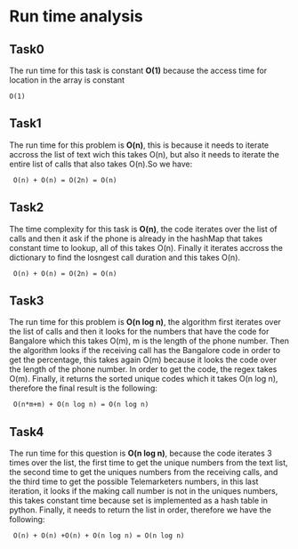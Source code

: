 # Run time analysis

## Task0
The run time for this task is constant **O(1)** because the access time for location in the array is constant
```
O(1)
```

## Task1
The run time for this problem is **O(n)**, this is because it needs to iterate accross the list of text wich this takes O(n), but also it needs to iterate the entire list of calls that also takes O(n).So we have:

```
 O(n) + O(n) = O(2n) = O(n)
```

## Task2
The time complexity for this task is **O(n)**, the code iterates over the list of calls and then it ask if the phone is already in the hashMap that takes constant time to lookup, all of this takes O(n). Finally it iterates accross the dictionary to find the losngest call duration and this takes O(n).

```
 O(n) + O(n) = O(2n) = O(n)
```


## Task3
The run time for this problem is **O(n log n)**, the algorithm first iterates over the list of calls and then it looks for the numbers that have the code for Bangalore which this takes O(m), m is the length of the phone number. Then the algorithm looks if the receiving call has the Bangalore code in order to get the percentage, this takes again O(m) because it looks the code over the length of the phone number. In order to get the code, the regex takes O(m). Finally, it returns the sorted unique codes which it takes O(n log n), therefore the final result is the following:

```
 O(n*m+m) + O(n log n) = O(n log n)
```

## Task4
The run time for this question is **O(n log n)**, because the code iterates 3 times over the list, the first time to get the unique numbers from the text list, the second time to get the uniques numbers from the receiving calls, and the third time to get the possible Telemarketers numbers, in this last iteration, it looks if the making call number is not in the uniques numbers, this takes constant time because set is implemented as a hash table in python. Finally, it needs to return the list in order, therefore we have the following:

```
 O(n) + O(n) +O(n) + O(n log n) = O(n log n)
```
